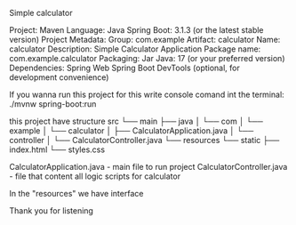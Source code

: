 Simple calculator

Project: Maven
Language: Java
Spring Boot: 3.1.3 (or the latest stable version)
Project Metadata:
Group: com.example
Artifact: calculator
Name: calculator
Description: Simple Calculator Application
Package name: com.example.calculator
Packaging: Jar
Java: 17 (or your preferred version)
Dependencies:
Spring Web
Spring Boot DevTools (optional, for development convenience)

If you wanna run this project for this write console comand int the terminal:
./mvnw spring-boot:run

this project have structure
src
└── main
    ├── java
    │   └── com
    │       └── example
    │           └── calculator
    │               ├── CalculatorApplication.java
    │               └── controller
    │                   └── CalculatorController.java
    └── resources
        └── static
            ├── index.html
            └── styles.css

CalculatorApplication.java - main file to run project
CalculatorController.java - file that content all logic scripts for calculator

In the "resources" we have interface 

Thank you for listening
